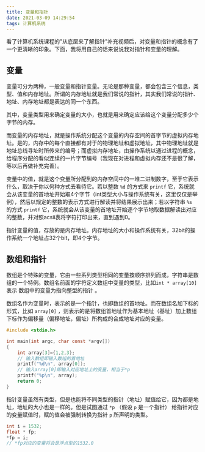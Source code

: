 ```yaml
---
title: 变量和指针
date: 2021-03-09 14:29:54
tags: 计算机系统
---
```


看了计算机系统课程的"从底层来了解指针"补充视频后，对变量和指针的概念有了一个更清晰的印象。下面，我将用自己的话来说说我对指针和变量的理解。

<!-- more -->

## 变量

变量可分为两种，一般变量和指针变量。无论是那种变量，都会包含三个信息，类型、值和内存地址。所谓的内存地址就是我们常说的指针，其实我们常说的指针、地址、内存地址都是表达的同一个东西。

其中，变量类型用来确定变量的大小，也就是用来确定应该给这个变量分配多少个字节的内存。

而变量的内存地址，就是操作系统分配这个变量的内存空间的首字节的虚拟内存地址。是的，内存中的每个直接都有对于的物理地址和虚拟地址，其中物理地址就是地址总线寻址时所传来的编号；而虚拟内存地址，由操作系统以通过进程的概念，给程序分配的看似连续的一片字节编号（我现在对进程和虚拟内存还不是很了解，等以后再做补充完善）。

变量中的值，就是这个变量所分配到的内存空间中的一堆二进制数字，至于它表示什么，取决于你以何种方式去看待它。若以整数 `%d` 的方式来 `printf`  它，系统就会从该变量的首地址开始取4个字节（int类型大小与操作系统有关，这里仅仅是举例），然后以规定的整数的表示方式进行解读并将结果展示出来；若以字符串 `%s` 的方式 `printf` 它，系统就会从该变量的首地址开始逐个字节地取数据解读出对应的整数，并对照acsii表将字符打印出来，直到遇到0。

指针变量的值，存放的是内存地址。内存地址的大小和操作系统有关，32bit的操作系统一个地址占32个bit，即4个字节。

## 数组和指针

数组是个特殊的变量，它由一些系列类型相同的变量按顺序排列而成，字符串是数组的一个特例。数组名前面的字符定义数组中变量的类型，比如`int * array[10]` 表示 数组中的变量为指向整型的指针 。

数组名作为变量时，表示的是一个指针，也即数组的首地址。而在数组名加下标的形式，比如 `array[0]` ，则表示的是将数组首地址作为基本地址（基址）加上数组下标作为偏移量（偏移地址，偏址）所构成的合成地址对应的变量。

```c
#include <stdio.h>

int main(int argc, char const *argv[])
{
	int array[3]={1,2,3};
	// 输入数组即输入数组的首地址
	printf("%d\n", array[0]);
	// 输入array[0]即输入对应地址上的变量，相当于*p
	printf("%p\n", array);
	return 0;
}
```



指针变量虽然有类型，但是也能将不同类型的指针（地址）赋值给它，因为都是地址，地址的大小也是一样的。但是试图通过 `*p`  （假设 `p` 是一个指针） 给指针对应的变量赋值时，赋的值会被强制转换为指针 `p` 所声明的类型。

```c
int i = 1532;
float * fp;
*fp = i;
// *fp对应的变量将会是浮点型的1532.0
```

